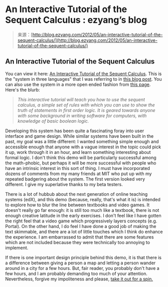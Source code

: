 <!--yml
category: 未分类
date: 2024-07-01 18:17:30
-->

# An Interactive Tutorial of the Sequent Calculus : ezyang’s blog

> 来源：[http://blog.ezyang.com/2012/05/an-interactive-tutorial-of-the-sequent-calculus/](http://blog.ezyang.com/2012/05/an-interactive-tutorial-of-the-sequent-calculus/)

## An Interactive Tutorial of the Sequent Calculus

You can view it here: [An Interactive Tutorial of the Sequent Calculus](http://logitext.ezyang.scripts.mit.edu/logitext.fcgi/tutorial). This is the "system in three languages" that I was referring to in [this blog post](http://blog.ezyang.com/2012/05/what-happens-when-you-mix-three-research-programming-languages-together/). You can also use the system in a more open ended fashion from [this page](http://logitext.ezyang.scripts.mit.edu/logitext.fcgi/main). Here's the blurb:

> *This interactive tutorial will teach you how to use the sequent calculus, a simple set of rules with which you can use to show the truth of statements in first order logic. It is geared towards anyone with some background in writing software for computers, with knowledge of basic boolean logic.*

Developing this system has been quite a fascinating foray into user interface and game design. While similar systems have been built in the past, my goal was a little different: I wanted something simple enough and accessible enough that anyone with a vague interest in the topic could pick it up, work through it in an hour, and learn something interesting about formal logic. I don't think this demo will be particularly successful among the math-phobic, but perhaps it will be more successful with people who have an intrinsic interest in this sort of thing. I must have incorporated dozens of comments from my many friends at MIT who put up with my repeated badgering about the system. The first version looked very different. I give my superlative thanks to my beta testers.

There is a lot of hubbub about the next generation of online teaching systems (edX), and this demo (because, really, that's what it is) is intended to explore how to blur the line between textbooks and video games. It doesn't really go far enough: it is still too much like a textbook, there is not enough creative latitude in the early exercises. I don't feel like I have gotten the right feel that a video game which progressively layers concepts (e.g. Portal). On the other hand, I do feel I have done a good job of making the text skimmable, and there are a lot of little touches which I think do enhance the experience. I am embarrassed to admit that there are some features which are not included because they were technically too annoying to implement.

If there is one important design principle behind this demo, it is that there is a difference between giving a person a map and letting a person wander around in a city for a few hours. But, fair reader, you probably don't have a few hours, and I am probably demanding too much of your attention. Nevertheless, forgive my impoliteness and please, [take it out for a spin.](http://logitext.ezyang.scripts.mit.edu/logitext.fcgi/tutorial)